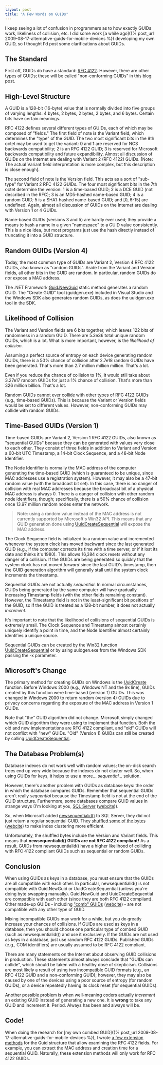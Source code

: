 ```yaml
---
layout: post
title: "A Few Words on GUIDs"
---
```

I keep seeing a lot of confusion in programmers as to how exactly GUIDs work, likeliness of collision, etc. I did some work [a while ago]({% post_url 2009-08-17-alternative-guids-for-mobile-devices %}) developing my own GUID, so I thought I'd post some clarifications about GUIDs.



## The Standard

First off, GUIDs do have a standard: [RFC 4122](http://www.apps.ietf.org/rfc/rfc4122.html). However, there are other types of GUIDs; these will be called "non-conforming GUIDs" in this blog post.



## High-Level Structure

A GUID is a 128-bit (16-byte) value that is normally divided into five groups of varying lengths: 4 bytes, 2 bytes, 2 bytes, 2 bytes, and 6 bytes. Certain bits have certain meanings.



RFC 4122 defines several different types of GUIDs, each of which may be composed of "fields." The first field of note is the Variant field, which determines the "type" of the GUID. The two most significant bits in the 8th octet may be used to get the variant: 0 and 1 are reserved for NCS backwards compatibility; 2 is an RFC 4122 GUID; 3 is reserved for Microsoft backwards compatibility and future expandibility. Almost all discussion of GUIDs on the Internet are dealing with Variant 2 (RFC 4122) GUIDs. [Note: The actual Variant field interpretation is more complex, but this description is close enough].



The second field of note is the Version field. This acts as a sort of "sub-type" for Variant 2 RFC 4122 GUIDs. The four most significant bits in the 7th octet determine the version: 1 is a time-based GUID; 2 is a DCE GUID (not described in the RFC); 3 is an MD5-hashed name-based GUID; 4 is a random GUID; 5 is a SHA1-hashed name-based GUID; and [0, 6-15] are undefined. Again, almost all discussion of GUIDs on the Internet are dealing with Version 1 or 4 GUIDs.



Name-based GUIDs (versions 3 and 5) are hardly ever used; they provide a means to hash a name in a given "namespace" to a GUID value consistently. This is a nice idea, but most programs just use the hash directly instead of truncating it into a GUID structure.



## Random GUIDs (Version 4)

Today, the most common type of GUIDs are Variant 2, Version 4 RFC 4122 GUIDs, also known as "random GUIDs". Aside from the Variant and Version fields, all other bits in the GUID are random. In particular, random GUIDs do _not_ expose a MAC address.



The .NET Framework [Guid.NewGuid](http://msdn.microsoft.com/en-us/library/system.guid.newguid.aspx) static method generates a random GUID. The "Create GUID" tool (guidgen.exe) included in Visual Studio and the Windows SDK also generates random GUIDs, as does the uuidgen.exe tool in the SDK.



## Likelihood of Collision

The Variant and Version fields are 6 bits together, which leaves 122 bits of randomness in a random GUID. There are 5.3e36 total unique random GUIDs, which is a lot. What is more important, however, is the _likelihood of collision_.



Assuming a perfect source of entropy on each device generating random GUIDs, there is a 50% chance of collision after 2.7e18 random GUIDs have been generated. That's more than 2.7 million million million. That's a lot.



Even if you reduce the chance of collision to 1%, it would still take about 3.27e17 random GUIDs for just a 1% chance of collision. That's more than 326 million billion. That's a lot.



Random GUIDs cannot ever collide with other types of RFC 4122 GUIDs (e.g., time-based GUIDs). This is because the Variant or Version fields would be set to different values. However, non-conforming GUIDs may collide with random GUIDs.



## Time-Based GUIDs (Version 1)

Time-based GUIDs are Variant 2, Version 1 RFC 4122 GUIDs, also known as "sequential GUIDs" because they can be generated with values very close to each other. They consist of three fields in addition to Variant and Version: a 60-bit UTC Timestamp, a 14-bit Clock Sequence, and a 48-bit Node Identifier.



The Node Identifier is normally the MAC address of the computer generating the time-based GUID (which is guaranteed to be unique, since MAC addresses use a registration system). However, it may also be a 47-bit random value (with the broadcast bit set). In this case, there is no danger of collision with real MAC addresses because the broadcast bit of a physical MAC address is always 0. There is a danger of collision with other random node identifiers, though; specifically, there is a 50% chance of collision once 13.97 million random nodes enter the network.



> Note: using a random value instead of the MAC address is not currently supported by Microsoft's Win32 API. This means that any GUID generation done using [UuidCreateSequential](http://msdn.microsoft.com/en-us/library/aa379322(VS.85).aspx) _will_ expose the MAC address.


The Clock Sequence field is initialized to a random value and incremented whenever the system clock has moved backward since the last generated GUID (e.g., if the computer corrects its time with a time server, or if it lost its date and thinks it's 1980). This allows 16,384 clock resets without any danger of a collision. If the GUIDs are being generated so quickly that the system clock has not moved _forward_ since the last GUID's timestamp, then the GUID generation algorithm will generally stall until the system clock increments the timestamp.



Sequential GUIDs are not actually _sequential_. In normal circumstances, GUIDs being generated by the same computer will have gradually increasing Timestamp fields (with the other fields remaining constant). However, the Timestamp field is not in the least-significant bit positions of the GUID, so if the GUID is treated as a 128-bit number, it does not actually _increment_.



It's important to note that the likelihood of collisions of sequential GUIDs is extremely small. The Clock Sequence and Timestamp almost certainly uniquely identify a point in time, and the Node Identifier almost certainly identifies a unique source.



Sequential GUIDs can be created by the Win32 function [UuidCreateSequential](http://msdn.microsoft.com/en-us/library/aa379322(VS.85).aspx) or by using uuidgen.exe from the Windows SDK passing the -x parameter.



## Microsoft's Change

The primary method for creating GUIDs on Windows is the [UuidCreate](http://msdn.microsoft.com/en-us/library/aa379205(VS.85).aspx) function. Before Windows 2000 (e.g., Windows NT and the 9x line), GUIDs created by this function were time-based (version 1) GUIDs. This was changed in Windows 2000 to return random (version 4) GUIDs due to privacy concerns regarding the exposure of the MAC address in Version 1 GUIDs.



Note that "the" GUID algorithm did not change. Microsoft simply changed which GUID algorithm they were using to implement that function. Both the old and new implementations are RFC 4122 compliant, and "old" GUIDs will not conflict with "new" GUIDs. "Old" (Version 1) GUIDs can still be created by calling [UuidCreateSequential](http://msdn.microsoft.com/en-us/library/aa379322(VS.85).aspx).



## The Database Problem(s)

Database indexes do not work well with random values; the on-disk search trees end up very wide because the indexes do not cluster well. So, when using GUIDs for keys, it helps to use a more... _sequential..._ solution.



However, there's another problem with GUIDs as database keys: the order in which the database compares GUIDs. Remember that sequential GUIDs aren't really _sequential_ because the Timestamp field is not at the end of the GUID structure. Furthermore, some databases compare GUID values in strange ways (I'm looking at you, [SQL Server](http://blogs.msdn.com/b/sqlprogrammability/archive/2006/11/06/how-are-guids-compared-in-sql-server-2005.aspx) ([webcite](http://www.webcitation.org/5ylIiAwyb))).



So, when Microsoft added [newsequentialid()](http://msdn.microsoft.com/en-us/library/ms189786.aspx) to SQL Server, they did not just return a regular sequential GUID. They [shuffled some of the bytes](http://www.jorriss.net/blog/jorriss/archive/2008/04/24/unraveling-the-mysteries-of-newsequentialid.aspx) ([webcite](http://www.webcitation.org/5ylItnhAb)) to make index clustering more efficient.

 

Unfortunately, the shuffled bytes include the Version and Variant fields. This means that **newsequentialid() GUIDs are not RFC 4122 compliant!** As a result, GUIDs from newsequentialid() have a higher likelihood of colliding with RFC 4122 compliant GUIDs such as sequential or random GUIDs.



## Conclusion

When using GUIDs as keys in a database, you must ensure that the GUIDs are all compatible with each other. In particular, newsequentialid() is not compatible with Guid.NewGuid or UuidCreateSequential (unless you're doing byte swapping manually). Guid.NewGuid and UuidCreateSequential are compatible with each other (since they are both RFC 4122 compliant). Other made-up GUIDs - including ["comb" GUIDs](http://www.informit.com/articles/article.aspx?p=25862) ([webcite](http://www.webcitation.org/5ylJ1c1VK)) - are not compatible with any other type of GUID.



Mixing incompatible GUIDs may work for a while, but you do greatly increase your chances of collisions. If GUIDs are used as keys in a database, then you should choose one particular type of combed GUID (such as newsequentialid()) and use it exclusively. If the GUIDs are not used as keys in a database, just use random RFC 4122 GUIDs. Published GUIDs (e.g., COM identifiers) are usually assumed to be RFC 4122 compliant.



There are many statements on the Internet about observing GUID collisions in production. These statements almost always conclude that "GUIDs can collide", which should be taken with a healthy dose of skepticism. Collisions are most likely a result of using two incompatible GUID formats (e.g., an RFC 4122 GUID and a non-conforming GUID); however, they may also be caused by one of the devices using a poor source of entropy (for random GUIDs), or a device repeatedly having its clock reset (for sequential GUIDs).



Another possible problem is when well-meaning coders actually _increment_ an existing GUID instead of generating a new one. It is **wrong** to take any GUID and increment it. Period. Always has been and always will be.



## Code!

When doing the research for [my own combed GUID]({% post_url 2009-08-17-alternative-guids-for-mobile-devices %}), I wrote [a few extension methods](http://nitokitchensink.codeplex.com/SourceControl/changeset/view/57812#1006424) for the Guid structure that allow examining the RFC 4122 fields. For example, you can extract the MAC address and creation time for a sequential GUID. Naturally, these extension methods will only work for RFC 4122 GUIDs.

